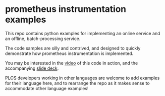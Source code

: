 # prometheus instrumentation examples

This repo contains python examples for implementing an online service
and an offline, batch-processing service.

The code samples are silly and contrived, and designed to quickly
demonstrate how prometheus instrumentation is implemented.

You may be interested in the
[video](https://plos-my.sharepoint.com/:f:/g/personal/chaumesser_plos_org/ErEwSy5xo-pIlbihfg8RDP0BsvcKTI67ScnU6l8HoAgb4A?e=bbbWe0)
of this code in action, and the accompanying [slide deck](https://slides.com/wryfi/prometheus-instrumentation/).

PLOS developers working in other languages are welcome to add examples
for their language here, and to rearrange the repo as it makes sense
to accommodate other language examples!
